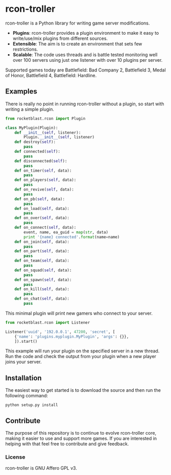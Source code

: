 rcon-troller
============
rcon-troller is a Python library for writing game server modifications.

* **Plugins**: rcon-troller provides a plugin environment to make it easy to write/use/mix plugins from different sources.
* **Extensible**: The aim is to create an environment that sets few restrictions.
* **Scalable**: The code uses threads and is battle tested monitoring well over 100 servers using just one listener with over 10 plugins per server.

Supported games today are Battlefield: Bad Company 2, Battlefield 3, Medal of Honor, Battlefield 4, Battlefield: Hardline.

Examples
--------
There is really no point in running rcon-troller without a plugin, so start with writing a simple plugin.
```python
from rocketblast.rcon import Plugin

class MyPlugin(Plugin):
    def __init__(self, listener):
        Plugin.__init__(self, listener)
    def destroy(self):
        pass
    def connected(self):
        pass
    def disconnected(self):
        pass
    def on_timer(self, data):
        pass
    def on_players(self, data):
        pass
    def on_revive(self, data):
        pass
    def on_pb(self, data):
        pass
    def on_load(self, data):
        pass
    def on_over(self, data):
        pass
    def on_connect(self, data):
        event, name, ea_guid = map(str, data)
        print '{name} connected'.format(name=name)
    def on_join(self, data):
        pass
    def on_part(self, data):
        pass
    def on_team(self, data):
        pass
    def on_squad(self, data):
        pass
    def on_spawn(self, data):
        pass
    def on_kill(self, data):
        pass
    def on_chat(self, data):
        pass
```

This minimal plugin will print new gamers who connect to your server.

```python
from rocketblast.rcon import Listener

Listener('uuid', '192.0.0.1', 47200, 'secret', [
    {'name': 'plugins.myplugin.MyPlugin', 'args': {}},
    ]).start()
```
This example will run your plugin on the specified server in a new thread. Run the code and check the output from your plugin when a new player joins your server.

Installation
------------
The easiest way to get started is to download the source and then run the following command:
```
python setup.py install
```

Contribute
----------
The purpose of this repository is to continue to evolve rcon-troller core, making it easier to use and support more games. If you are interested in helping with that feel free to contribute and give feedback.

### License
rcon-troller is GNU Affero GPL v3. 
